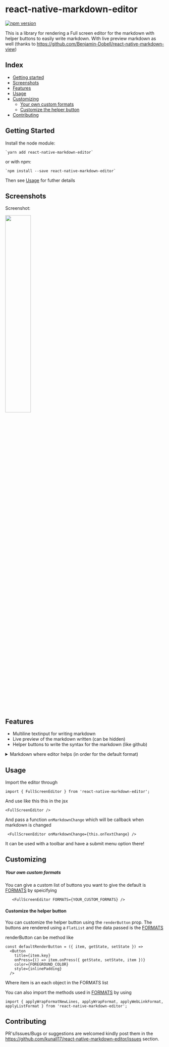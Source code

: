 # react-native-markdown-editor

[![npm version](https://badge.fury.io/js/react-native-markdown-editor.svg)](https://badge.fury.io/js/react-native-markdown-editor)

This is a library for rendering a Full screen editor for the markdown with helper buttons to easily write markdown. With live preview markdown as well (thanks to https://github.com/Benjamin-Dobell/react-native-markdown-view)

## Index

* [Getting started](#getting-started)
* [Screenshots](#screenshots)
* [Features](#features)
* [Usage](#usage)
* [Customizing](#Customizing)
    * [Your own custom formats](#your-own-custom-formats)
    * [Customize the helper button](#customize-the-helper-button)
* [Contributing](#contributing)

## Getting Started

Install the node module:

    `yarn add react-native-markdown-editor`
    
or with npm:

    `npm install --save react-native-markdown-editor`
    
Then see [Usage](#usage) for futher details 

## Screenshots

Screenshot: 

<img src="https://user-images.githubusercontent.com/12700799/29249007-f6d2d194-8043-11e7-94d8-e865676f5b95.png" width="40%" />

## Features

* Multiline textinput for writing markdown
* Live preview of the markdown written (can be hidden) 
* Helper buttons to write the syntax for the markdown (like github)  


<details>
  <summary>Markdown where editor helps (in order for the default format)</summary>
<p>

**Bold Text**

*Italic Text* 

__Underline text__ 

~~Strikethrough~~ 

`Inline code` 

* Item 1
* Item 2

Url Links: 

[GitHub](http://github.com)

```
function codeExample(arg) {
}
```

# This is an < h1 > tag

</p>
</details>

## Usage

Import the editor through

`import { FullScreenEditor } from 'react-native-markdown-editor';`

And use like this this in the jsx

`<FullScreenEditor />`

And pass a function `onMarkdownChange` which will be callback when markdown is changed

```
 <FullScreenEditor onMarkdownChange={this.onTextChange} />
```

It can be used with a toolbar and have a submit menu option there!

## Customizing


##### Your own custom formats
You can give a custom list of buttons you want to give the default is [FORMATS](https://github.com/kunall17/react-native-markdown-editor/blob/master/lib/src/FORMATS.js) by speicifying

```
   <FullScreenEditor FORMATS={YOUR_CUSTOM_FORMATS} />
```

#### Customize the helper button 

You can customize the helper button using the `renderButton` prop. 
The buttons are rendered using a `FlatList` and the data passed is the [FORMATS](https://github.com/kunall17/react-native-markdown-editor/blob/master/lib/src/FORMATS.js)

renderButton can be method like 

```
const defaultRenderButton = ({ item, getState, setState }) =>
  <Button
    title={item.key}
    onPress={() => item.onPress({ getState, setState, item })}
    color={FOREGROUND_COLOR}
    style={inlinePadding}
  />
```

Where item is an each object in the FORMATS list

You can also import the methods used in [FORMATS](https://github.com/kunall17/react-native-markdown-editor/blob/master/lib/src/FORMATS.js) by using 

```
import { applyWrapFormatNewLines, applyWrapFormat, applyWebLinkFormat, applyListFormat } from 'react-native-markdown-editor';
```

## Contributing

PR's/Issues/Bugs or suggestions are welcomed kindly post them in the https://github.com/kunall17/react-native-markdown-editor/issues section.
